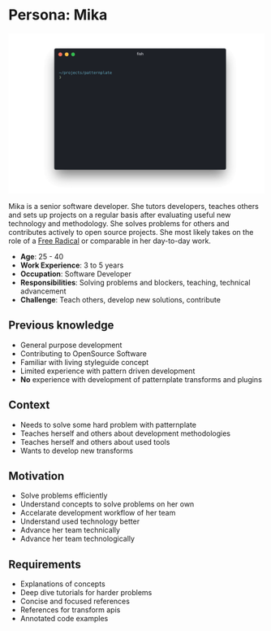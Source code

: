 # Persona: Mika

![Mikas's Terminal](./mika.gif)

Mika is a senior software developer. She tutors developers, teaches others and sets up projects on a regular basis after evaluating useful new technology and methodology. She solves problems for others and contributes actively to open source projects. She most likely takes on the role of a [Free Radical](https://sinnerschrader.github.io/free-radical-specification/) or comparable in her day-to-day work.

* **Age**: 25 - 40
* **Work Experience**: 3 to 5 years
* **Occupation**: Software Developer
* **Responsibilities**: Solving problems and blockers, teaching, technical advancement
* **Challenge**: Teach others, develop new solutions, contribute

## Previous knowledge

*  General purpose development
*  Contributing to OpenSource Software
*  Familiar with living styleguide concept
*  Limited experience with pattern driven development
*  **No** experience with development of patternplate transforms and plugins

## Context

*  Needs to solve some hard problem with patternplate
*  Teaches herself and others about development methodologies
*  Teaches herself and others about used tools
*  Wants to develop new transforms

## Motivation

*  Solve problems efficiently
*  Understand concepts to solve problems on her own
*  Accelarate development workflow of her team
*  Understand used technology better
*  Advance her team technically
*  Advance her team technologically

## Requirements

*  Explanations of concepts
*  Deep dive tutorials for harder problems
*  Concise and focused references
*  References for transform apis
*  Annotated code examples

